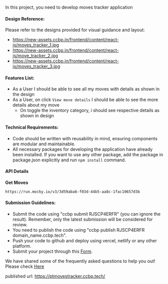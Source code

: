 In this project, you need to develop moves tracker application

#### Design Reference:

Please refer to the designs provided for visual guidance and layout:

- https://new-assets.ccbp.in/frontend/content/react-js/moves_tracker_1.jpg
- https://new-assets.ccbp.in/frontend/content/react-js/move_tracker_2.jpg
- https://new-assets.ccbp.in/frontend/content/react-js/moves_tracker_3.jpg

#### Features List:

- As a User I should be able to see all my moves with details as shown in the design
- As a User, on click `View move details` I should be able to see the more details about my move
  - On toggle the inventory category, i should see respective details as shown in design

#### Technical Requirements:

- Code should be written with reusability in mind, ensuring components are modular and maintainable.
- All necessary packages for developing the application have already been installed. If you want to use any other package, add the package in package.json explicitly and run `npm install` command.

#### API Details

**Get Moves**

```
https://run.mocky.io/v3/3d59aba6-f03d-44b5-aa8c-1fac10657d3b
```

#### Submission Guidelines:

- Submit the code using "ccbp submit RJSCP4ERFR" (you can ignore the result). Remember, only the latest submission will be considered for review.
- You need to publish the code using "ccbp publish RJSCP4ERFR domain_name.ccbp.tech".
- Push your code to github and deploy using vercel, netlify or any other platform.
- Submit your project through this [Form](https://forms.ccbp.in/projects-submission-forms).

<MultiLineNote>
    We have shared some of the frequently asked questions to help you out! Please check <a href="https://docs.google.com/document/d/1xPC7MGeglBuLzRc5noIRghxcYrw_u13aLY20uNYJbN8/edit?usp=sharing" target="_blank">Here</a>
</MultiLineNote>

published url: https://ptmovestracker.ccbp.tech/
